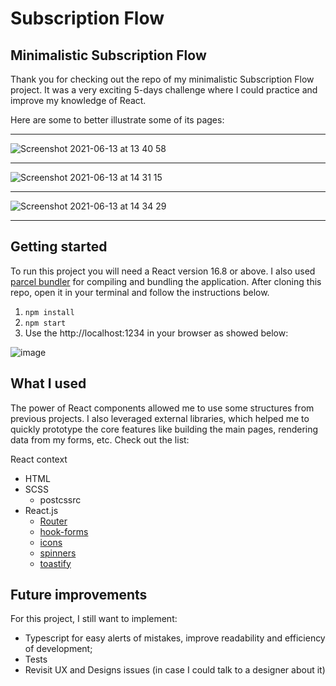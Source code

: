 # Subscription Flow

## Minimalistic Subscription Flow

Thank you for checking out the repo of my minimalistic Subscription Flow project.
It was a very exciting 5-days challenge where I could practice and improve my knowledge of React.

Here are some to better illustrate some of its pages:
______________________________________________________________________________________________________
![Screenshot 2021-06-13 at 13 40 58](https://user-images.githubusercontent.com/65956162/121805839-41989980-cc4d-11eb-9b9d-7e37c7b999e7.png)
______________________________________________________________________________________________________
![Screenshot 2021-06-13 at 14 31 15](https://user-images.githubusercontent.com/65956162/121807403-41e86300-cc54-11eb-97d2-5326d440e46e.png)
______________________________________________________________________________________________________
![Screenshot 2021-06-13 at 14 34 29](https://user-images.githubusercontent.com/65956162/121807473-9ab7fb80-cc54-11eb-9906-047f33dd34f4.png)
______________________________________________________________________________________________________
## Getting started

To run this project you will need a React version 16.8 or above.
I also used [parcel bundler](https://parceljs.org/) for compiling and bundling the application.
After cloning this repo, open it in your terminal and follow the instructions below.

1. `npm install`
2. `npm start`
3. Use the http://localhost:1234 in your browser as showed below:

![image](https://user-images.githubusercontent.com/65956162/121806571-a6a1be80-cc50-11eb-9916-815b0a0cc9bb.png)


## What I used

The power of React components allowed me to use some structures from previous projects. I also leveraged external libraries, which helped me to quickly prototype the core features like building the main pages, rendering data from my forms, etc.
Check out the list:

React context

- HTML
- SCSS
  - postcssrc
- React.js
  - [Router](https://reactrouter.com/)
  - [hook-forms](https://react-hook-form.com/)
  - [icons](https://react-icons.github.io/react-icons/)
  - [spinners](https://www.npmjs.com/package/react-spinners)
  - [toastify](https://www.npmjs.com/package/react-toastify)

## Future improvements

For this project, I still want to implement:

- Typescript for easy alerts of mistakes, improve readability and efficiency of development;
- Tests
- Revisit UX and Designs issues (in case I could talk to a designer about it)
